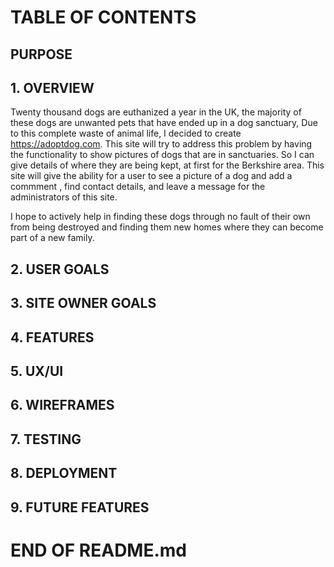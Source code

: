 

# TABLE OF CONTENTS

## PURPOSE

## 1. OVERVIEW

Twenty thousand dogs are euthanized a year in the UK,  the majority of these dogs are unwanted pets that have ended up in a dog sanctuary,  Due to this complete waste of animal life, I decided 
to create https://adoptdog.com.  This site will try to address this problem by having the functionality to show pictures of dogs that are in sanctuaries.  So I can give details of where they are 
being kept,  at first for the Berkshire area.  This site will give the ability for a user to see a picture of a dog and add a commment , find contact details, and leave a message for the administrators of 
this site.

I hope to actively help in finding these dogs through no fault of their own from being destroyed and finding them new homes where they can become part of a new family.  

## 2. USER GOALS

## 3. SITE OWNER GOALS

## 4. FEATURES

## 5. UX/UI

## 6. WIREFRAMES

## 7. TESTING

## 8. DEPLOYMENT

## 9. FUTURE FEATURES

# END OF README.md